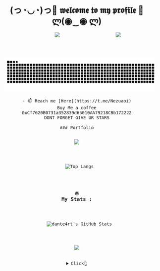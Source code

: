 
<body>
  <center>
<h1 align="center"> (っ◔◡◔)っ💖 𝖜𝖊𝖑𝖈𝖔𝖒𝖊 𝖙𝖔 𝖒𝖞 𝖕𝖗𝖔𝖋𝖎𝖑𝖊  💖ლ(◉‿◉ ლ) </h1>

<div align="center">
<img src="https://static.wikia.nocookie.net/villains/images/d/d9/HimikoTogaSmashTap.png/revision/latest/scale-to-width-down/1000?cb=20200104145751" width="25%" align="right" />
<img src="https://readme-typing-svg.demolab.com?font=Inconsolata&weight=500&size=50&duration=4000&pause=300&color=A7A459&center=true&vCenter=true&multiline=true&repeat=false&random=false&width=1300&height=140&lines=Hello+hello;I'm+Himiko%2C+a+newbie+and+airdrop+hunter+%E2%9C%A9" width="70%" />
<br><br>
<pre>

<div align="center">
  <img  src="https://raw.githubusercontent.com/dipdown/dipdown/main/grid-snake.svg"
       alt="snake" />
</div>
- 📫 Reach me [Here](https://t.me/Nezuaoi)
Buy Me a coffee
0xCf7620B0731a352839d65010AA79218CBb172222
DONT FORGET GIVE UR STARS
<!---
himiko3939/himiko3939 is a ✨ special ✨ repository because its `README.md` (this file) appears on your GitHub profile.
You can click the Preview link to take a look at your changes.
--->
### Portfolio

![](http://github-profile-summary-cards.vercel.app/api/cards/repos-per-language?username=dipdown&theme=algolia)
<p align="center">
  <img src="https://github-readme-stats.vercel.app/api/top-langs/?username=himiko3939&theme=algolia&layout=compact" alt="Top Langs"/>
</p>

### :fire: My Stats :
<p align="center">
  <img src="https://github-readme-stats.vercel.app/api?username=himiko3939&show_icons=true&theme=algolia" alt="dante4rt's GitHub Stats"/>
</p>

![](http://github-profile-summary-cards.vercel.app/api/cards/profile-details?username=himiko3939&theme=algolia)

<details>
  <summary>Click👆</summary>
  <pre>
  🤷‍♂️
  </pre>
</details>

